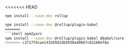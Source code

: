 <<<<<<< HEAD
```sh
npm install --save-dev rollup
```

```sh
npm install --save-dev @rollup/plugin-babel
=======
```shell npm2yarn
npm install --save-dev @rollup/plugin-babel @babel/core
>>>>>>> c2717fdcae14326582db5938a40667c63160ef8a
```
